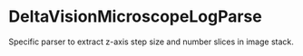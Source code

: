 # DeltaVisionMicroscopeLogParse
Specific parser to extract z-axis step size and number slices in image stack.
